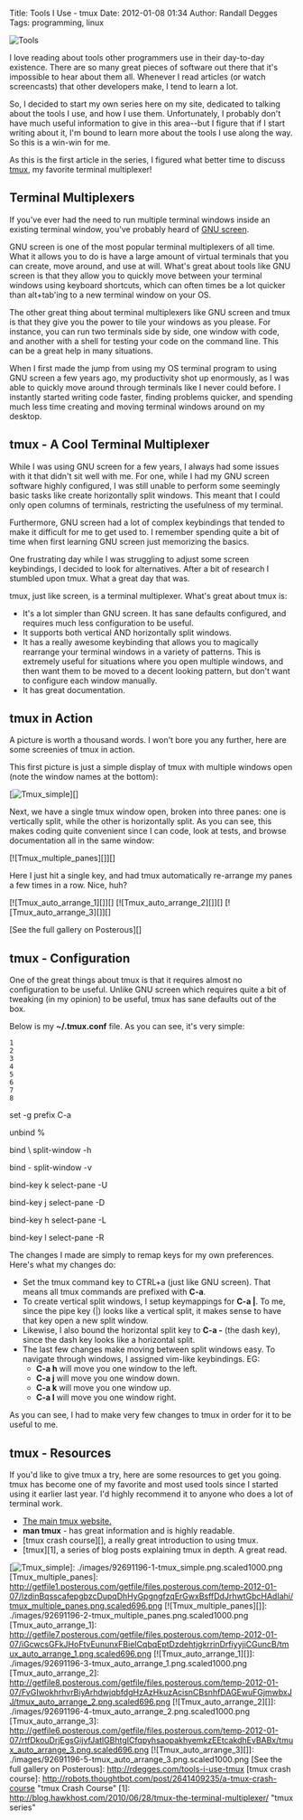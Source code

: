 Title: Tools I Use - tmux
Date: 2012-01-08 01:34
Author: Randall Degges
Tags: programming, linux


![Tools][]

I love reading about tools other programmers use in their day-to-day existence.
There are so many great pieces of software out there that it's impossible to
hear about them all. Whenever I read articles (or watch screencasts) that other
developers make, I tend to learn a lot.

So, I decided to start my own series here on my site, dedicated to talking about
the tools I use, and how I use them. Unfortunately, I probably don't have much
useful information to give in this area--but I figure that if I start writing
about it, I'm bound to learn more about the tools I use along the way. So this
is a win-win for me.

As this is the first article in the series, I figured what better time to
discuss [tmux][], my favorite terminal multiplexer!


## Terminal Multiplexers

If you've ever had the need to run multiple terminal windows inside an existing
terminal window, you've probably heard of [GNU screen][].

GNU screen is one of the most popular terminal multiplexers of all time. What it
allows you to do is have a large amount of virtual terminals that you can
create, move around, and use at will. What's great about tools like GNU screen
is that they allow you to quickly move between your terminal windows using
keyboard shortcuts, which can often times be a lot quicker than alt+tab'ing to a
new terminal window on your OS.

The other great thing about terminal multiplexers like GNU screen and tmux is
that they give you the power to tile your windows as you please. For instance,
you can run two terminals side by side, one window with code, and another with a
shell for testing your code on the command line. This can be a great help in
many situations.

When I first made the jump from using my OS terminal program to using GNU screen
a few years ago, my productivity shot up enormously, as I was able to quickly
move around through terminals like I never could before. I instantly started
writing code faster, finding problems quicker, and spending much less time
creating and moving terminal windows around on my desktop.


## tmux - A Cool Terminal Multiplexer

While I was using GNU screen for a few years, I always had some issues with it
that didn't sit well with me. For one, while I had my GNU screen software highly
configured, I was still unable to perform some seemingly basic tasks like create
horizontally split windows. This meant that I could only open columns of
terminals, restricting the usefulness of my terminal.

Furthermore, GNU screen had a lot of complex keybindings that tended to make it
difficult for me to get used to. I remember spending quite a bit of time when
first learning GNU screen just memorizing the basics.

One frustrating day while I was struggling to adjust some screen keybindings, I
decided to look for alternatives. After a bit of research I stumbled upon tmux.
What a great day that was.

tmux, just like screen, is a terminal multiplexer. What's great about tmux is:

-   It's a lot simpler than GNU screen. It has sane defaults configured, and
    requires much less configuration to be useful.
-   It supports both vertical AND horizontally split windows.
-   It has a really awesome keybinding that allows you to magically rearrange
    your terminal windows in a variety of patterns. This is extremely useful for
    situations where you open multiple windows, and then want them to be moved
    to a decent looking pattern, but don't want to configure each window
    manually.
-   It has great documentation.


## tmux in Action

A picture is worth a thousand words. I won't bore you any further, here are some
screenies of tmux in action.

This first picture is just a simple display of tmux with multiple windows open
(note the window names at the bottom):

[![Tmux_simple][]][]

Next, we have a single tmux window open, broken into three panes: one is
vertically split, while the other is horizontally split. As you can see, this
makes coding quite convenient since I can code, look at tests, and browse
documentation all in the same window:

[![Tmux_multiple_panes][]][]

Here I just hit a single key, and had tmux automatically re-arrange my panes a
few times in a row. Nice, huh?

[![Tmux_auto_arrange_1][]][] [![Tmux_auto_arrange_2][]][]
[![Tmux_auto_arrange_3][]][]

[See the full gallery on Posterous][]


## tmux - Configuration

One of the great things about tmux is that it requires almost no configuration
to be useful. Unlike GNU screen which requires quite a bit of tweaking (in my
opinion) to be useful, tmux has sane defaults out of the box.

Below is my **~/.tmux.conf** file. As you can see, it's very simple:

~~~~ {.line_numbers}
1
2
3
4
5
6
7
8
~~~~

set -g prefix C-a

unbind %

bind \ split-window -h

bind - split-window -v

bind-key k select-pane -U

bind-key j select-pane -D

bind-key h select-pane -L

bind-key l select-pane -R

The changes I made are simply to remap keys for my own preferences. Here's what
my changes do:

-   Set the tmux command key to CTRL+a (just like GNU screen). That means all
    tmux commands are prefixed with **C-a**.
-   To create vertical split windows, I setup keymappings for **C-a |**. To me,
    since the pipe key (|) looks like a vertical split, it makes sense to have
    that key open a new split window.
-   Likewise, I also bound the horizontal split key to **C-a -** (the dash key),
    since the dash key looks like a horizontal split.
-   The last few changes make moving between split windows easy. To navigate
    through windows, I assigned vim-like keybindings. EG:
    -   **C-a h** will move you one window to the left.
    -   **C-a j** will move you one window down.
    -   **C-a k** will move you one window up.
    -   **C-a l** will move you one window right.

As you can see, I had to make very few changes to tmux in order for it to be
useful to me.


## tmux - Resources

If you'd like to give tmux a try, here are some resources to get you going. tmux
has become one of my favorite and most used tools since I started using it
earlier last year. I'd highly recommend it to anyone who does a lot of terminal
work.

-   [The main tmux website.][tmux]
-   **man tmux** - has great information and is highly readable.
-   [tmux crash course][], a really great introduction to using tmux.
-   [tmux][1], a series of blog posts explaining tmux in depth. A great read.


  [Tools]: http://getfile6.posterous.com/getfile/files.posterous.com/temp-2012-01-07/gbzgGJqHAFBqjzikpublGgrBinGvDjmivmgHawFpHlcaosbDcflxaGEysnrj/tools.png.scaled696.png
  [tmux]: http://tmux.sourceforge.net/ "tmux"
  [GNU screen]: http://www.gnu.org/software/screen/ "GNU screen"
  [Tmux_simple]: http://getfile5.posterous.com/getfile/files.posterous.com/temp-2012-01-07/lumlvaGlvnItAmfsyCCuztAcBsGfqdbImyFndpbrHmnBkpsqokldiBHEJCtf/tmux_simple.png.scaled696.png
  [![Tmux_simple][]]: ./images/92691196-1-tmux_simple.png.scaled1000.png
  [Tmux_multiple_panes]: http://getfile1.posterous.com/getfile/files.posterous.com/temp-2012-01-07/lzdinBqsscafepgbzcDupqDhHyGpgngfzqErGwxBsffDdJrhwtGbcHAdIahi/tmux_multiple_panes.png.scaled696.png
  [![Tmux_multiple_panes][]]: ./images/92691196-2-tmux_multiple_panes.png.scaled1000.png
  [Tmux_auto_arrange_1]: http://getfile7.posterous.com/getfile/files.posterous.com/temp-2012-01-07/iGcwcsGFkJHoFtvEununxFBieICqbqEptDzdehtjgkrrinDrfiyyjiCGuncB/tmux_auto_arrange_1.png.scaled696.png
  [![Tmux_auto_arrange_1][]]: ./images/92691196-3-tmux_auto_arrange_1.png.scaled1000.png
  [Tmux_auto_arrange_2]: http://getfile8.posterous.com/getfile/files.posterous.com/temp-2012-01-07/FvGIwokhrhvrBiyArhdwjqbfdgHzAzHkuzAcisnCBsnhfDAGEwuFGjmwbxJJ/tmux_auto_arrange_2.png.scaled696.png
  [![Tmux_auto_arrange_2][]]: ./images/92691196-4-tmux_auto_arrange_2.png.scaled1000.png
  [Tmux_auto_arrange_3]: http://getfile6.posterous.com/getfile/files.posterous.com/temp-2012-01-07/rtfDkouDrjEgsGijvfJatlGBhtgICfqpyhsaopakhyemkzEEtcakdhEvBABx/tmux_auto_arrange_3.png.scaled696.png
  [![Tmux_auto_arrange_3][]]: ./images/92691196-5-tmux_auto_arrange_3.png.scaled1000.png
  [See the full gallery on Posterous]: http://rdegges.com/tools-i-use-tmux
  [tmux crash course]: http://robots.thoughtbot.com/post/2641409235/a-tmux-crash-course "tmux Crash Course"
  [1]: http://blog.hawkhost.com/2010/06/28/tmux-the-terminal-multiplexer/ "tmux series"
